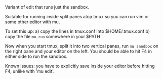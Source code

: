 Variant of edit that runs just the sandbox.

Suitable for running inside split panes atop tmux so you can run vim or some
other editor with mu.

To set this up:
  a) copy the lines in tmux.conf into $HOME/.tmux.conf
  b) copy the file `mu_run` somewhere in your $PATH

Now when you start tmux, split it into two vertical panes, run `mu sandbox` on
the right pane and your editor on the left. You should be able to hit F4 in
either side to run the sandbox.

Known issues: you have to explicitly save inside your editor before hitting
F4, unlike with 'mu edit'.
